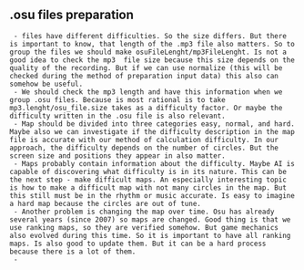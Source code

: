  ## .osu files preparation
	 - files have different difficulties. So the size differs. But there is important to know, that length of the .mp3 file also matters. So to group the files we should make osuFileLenght/mp3FileLenght. Is not a good idea to check the mp3  file size because this size depends on the quality of the recording. But if we can use normalize (this will be checked during the method of preparation input data) this also can somehow be useful. 
	 - We should check the mp3 length and have this information when we group .osu files. Because is most rational is to take mp3.lenght/osu_file.size takes as a difficulty factor. Or maybe the difficulty written in the .osu file is also relevant. 
	 - Map should be divided into three categories easy, normal, and hard. Maybe also we can investigate if the difficulty description in the map file is accurate with our method of calculation difficulty. In our approach, the difficulty depends on the number of circles. But the screen size and positions they appear in also matter. 
	 - Maps probably contain information about the difficulty. Maybe AI is capable of discovering what difficulty is in its nature. This can be the next step - make difficult maps. An especially interesting topic is how to make a difficult map with not many circles in the map. But this still must be in the rhythm or music accurate. Is easy to imagine a hard map because the circles are out of tune. 
	 - Another problem is changing the map over time. Osu has already several years (since 2007) so maps are changed. Good thing is that we use ranking maps, so they are verified somehow. But game mechanics also evolved during this time. So it is important to have all ranking maps. Is also good to update them. But it can be a hard process because there is a lot of them. 
	 - 
	